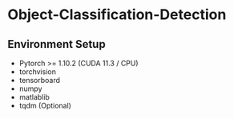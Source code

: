 # Object-Classification-Detection

## Environment Setup
- Pytorch >= 1.10.2 (CUDA 11.3 / CPU)
- torchvision
- tensorboard
- numpy
- matlablib
- tqdm (Optional)

